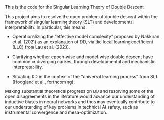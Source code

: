 This is the code for the Singular Learning Theory of Double Descent


This project aims to resolve the open problem of double descent within the framework of singular learning theory (SLT) and developmental interpretability. In particular, this means:

* Operationalizing the “effective model complexity” proposed by Nakkiran et al. (2021) as an explanation of DD, via the local learning coefficient (LLC) from Lau et al. (2023).
  
* Clarifying whether epoch-wise and model-wise double descent have common or diverging causes, through developmental and mechanistic interpretability.
  
* Situating DD in the context of the “universal learning process” from SLT (Hoogland et al., forthcoming).

Making substantial theoretical progress on DD and resolving some of the open disagreements in the literature would advance our understanding of inductive biases in neural networks and thus may eventually contribute to our understanding of key problems in technical AI safety, such as instrumental convergence and mesa-optimization. 
